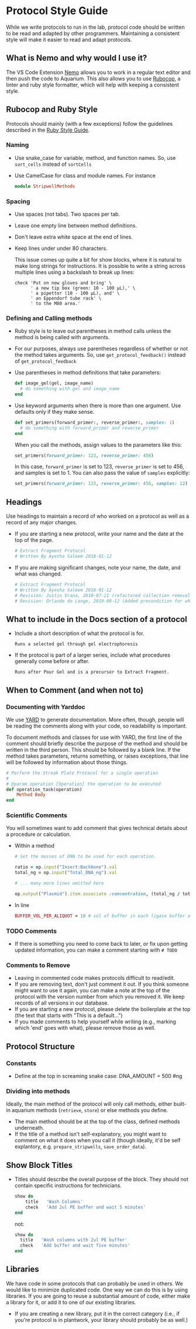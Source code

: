 # Protocol Style Guide

While we write protocols to run in the lab, protocol code should be written to be read and adapted by other programmers.
Maintaining a consistent style will make it easier to read and adapt protocols.

## What is Nemo and why would I use it?

The VS Code Extension [Nemo](https://github.com/klavinslab/nemo) allows you to work in a regular text editor and then push the code to Aquarium.
This also allows you to use [Rubocop](https://rubocop.readthedocs.io/en/latest/), a linter and ruby style formatter, which will help with keeping a consistent style.

## Rubocop and Ruby Style

Protocols should mainly (with a few exceptions) follow the guidelines described in the [Ruby Style Guide](https://rubystyle.guide/).

### Naming

* Use snake_case for variable, method, and function names. 
  So, use `sort_cells` instead of `sortCells`  
* Use CamelCase for class and module names.
  For instance

  ```ruby
  module StripwellMethods
  ```

### Spacing

* Use spaces (not tabs). Two spaces per tab.
* Leave one empty line between method definitions.
* Don't leave extra white space at the end of lines.
* Keep lines under under 80 characters.

  This issue comes up quite a bit for show blocks, where it is natural to make long strings for instructions.
  It is possible to write a string across multiple lines using a backslash to break up lines:

  ```
  check 'Put on new gloves and bring' \
        ' a new tip box (green: 10 - 100 µL),' \
        ' a pipettor (10 - 100 µL), and' \
        ' an Eppendorf tube rack' \
        ' to the M80 area.'
  ```

### Defining and Calling methods

* Ruby style is to leave out parentheses in method calls unless the method is being called with arguments.
* For our purposes, always use parentheses regardless of whether or not the method takes arguments.
  So, use `get_protocol_feedback()` instead of `get_protocol_feedback`

* Use parentheses in method definitions that take parameters:

  ```ruby
  def image_gel(gel, image_name)
    # do something with gel and image_name
  end
  ```

* Use keyword arguments when there is more than one argument. 
  Use defaults only if they make sense.

  ```ruby
  def set_primers(forward_primer:, reverse_primer:, samples: 1)
    # do something with forward_primer and reverse_primer  
  end
  ```

  When you call the methods, assign values to the parameters like this: 

  ```ruby
  set_primers(forward_primer: 123, reverse_primer: 456) 
  ```

  In this case, `forward_primer` is set to 123, `reverse_primer` is set to 456, and samples is set to 1.
  You can also pass the value of `samples` explicitly:

  ```ruby
  set_primers(forward_primer: 123, reverse_primer: 456, samples: 12) 
  ```


## Headings

Use headings to maintain a record of who worked on a protocol as well as a record of any major changes.

* If you are starting a new protocol, write your name and the date at the top of the page.

  ```ruby
  # Extract Fragment Protocol
  # Written By Ayesha Saleem 2018-01-12
  ```

* If you are making significant changes, note your name, the date, and what was changed.

  ```ruby
  # Extract Fragment Protocol
  # Written By Ayesha Saleem 2018-01-12
  # Revision: Justin Vrana, 2018-07-21 (refactored collection removal procedure, added plasmid stock dilution)
  # Revision: Orlando do Lange, 2019-09-12 (Added precondition for when an input is a Ligation product)
  ``` 

## What to include in the Docs section of a protocol 

* Include a short description of what the protocol is for.

  ```text
  Runs a selected gel through gel electrophoresis
  ```

* If the protocol is part of a larger series, include what procedures generally come before or after.

  ```text
  Runs after Pour Gel and is a precursor to Extract Fragment.
  ```

## When to Comment (and when not to) 

### Documenting with Yarddoc 

We use [YARD](https://www.rubydoc.info/gems/yard/file/docs/GettingStarted.md) to generate documentation.
More often, though, people will be reading the comments along with your code, so readability is important.

To document methods and classes for use with YARD, the first line of the comment should briefly describe the purpose of the method and should be written in the third person. This should be followed by a blank line. If the method takes parameters, returns something, or raises exceptions, that line will be followed by information about those things.

```ruby
# Perform the Streak Plate Protocol for a single operation
#
# @param operation [Operation] the operation to be executed
def operation_task(operation)
    Method Body
end
```
 
### Scientific Comments

You will sometimes want to add comment that gives technical details about a procedure or calculation.

* Within a method

  ```ruby
  # Set the masses of DNA to be used for each operation. 

  ratio = op.input("Insert:Backbone").val
  total_ng = op.input("Total_DNA_ng").val

  # ... many more lines omitted here 

  op.output("Plasmid").item.associate :concentration, (total_ng / total_µl)
  ```

* In line

  ```ruby
  BUFFER_VOL_PER_ALIQUOT = 10 # vol of buffer in each ligase buffer aliquot
  ```

### TODO Comments

* If there is something you need to come back to later, or fix upon getting updated information, you can make a comment starting with `# TODO`

### Comments to Remove

* Leaving in commented code makes protocols difficult to read/edit.
* If you are removing text, don't just comment it out. If you think someone might want to use it again, you can make a note at the top of the protocol with the version number from which you removed it. We keep records of all versions in our database.
* If you are starting a new protocol, please delete the boilerplate at the top (the text that starts with "This is a default...")
* If you made comments to help yourself while writing (e.g., marking which 'end' goes with what), please remove those as well. 

## Protocol Structure

### Constants

* Define at the top in screaming snake case: DNA_AMOUNT = 500 #ng

### Dividing into methods

Ideally, the main method of the protocol will only call methods, either built-in aquarium methods (`retrieve`, `store`) or else methods you define.

* The main method should be at the top of the class, defined methods underneath.
* If the title of a method isn't self-explanatory, you might want to comment on what it does when you call it (though ideally, it'd be self explantory, e.g. `prepare_stripwells`, `save_order_data`).

## Show Block Titles

* Titles should describe the overall purpose of the block. They should not contain specific instructions for technicians.

  ```ruby
  show do
      title   'Wash Columns'
      check   'Add 2ul PE buffer and wait 5 minutes'
  end
  ```

  not:

  ```ruby
  show do
    title   'Wash columns with 2ul PE buffer'
    check   'Add buffer and wait five minutes'
  end
  ```

## Libraries

We have code in some protocols that can probably be used in others. We would like to minimize duplicated code. One way we can do this is by using libraries. If you are going to reuse a substantial amount of code, either make a library for it, or add it to one of our existing libraries.

* If you are creating a new library, put it in the correct category (i.e., if you're protocol is in plantwork, your library should probably be as well.)

